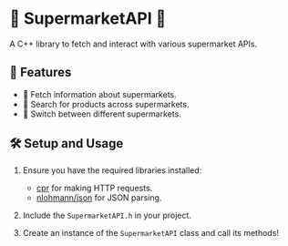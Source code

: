 # 🛒 SupermarketAPI 🛒

A C++ library to fetch and interact with various supermarket APIs.

## 🚀 Features

- 🏪 Fetch information about supermarkets.
- 🔎 Search for products across supermarkets.
- 🔄 Switch between different supermarkets.

## 🛠️ Setup and Usage

1. Ensure you have the required libraries installed:
   - [cpr](https://github.com/whoshuu/cpr) for making HTTP requests.
   - [nlohmann/json](https://github.com/nlohmann/json) for JSON parsing.

2. Include the `SupermarketAPI.h` in your project.
3. Create an instance of the `SupermarketAPI` class and call its methods!